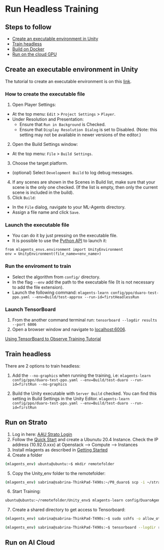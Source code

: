 # Run Headless Training
## Steps to follow
- [Create an executable environment in Unity](#Create-an-executable-environment-in-Unity)
- [Train headless](#Train-headless)
- [Build on Docker](#Build-onDocker)
- [Run on the cloud GPU](#Run-on-the-cloud-GPU)

## Create an executable environment in Unity
The tutorial to create an executable environment is on this [link](https://github.com/Unity-Technologies/ml-agents/blob/main/docs/Learning-Environment-Executable.md).

### How to create the executable file
1. Open Player Settings:
- At the top menu: `Edit` > `Project Settings` > `Player`.
- Under Resolution and Presentation:
    - Ensure that `Run in Background` is Checked.
    - Ensure that `Display Resolution Dialog` is set to Disabled. (Note: this setting may not be available in newer versions of the editor.)
2. Open the Build Settings window:
- At the top menu: `File` > `Build Settings`.
3. Choose the target platform.
- (optional) Select `Development Build` to log debug messages.
4. If any scenes are shown in the Scenes in Build list, make sure that your scene is the only one checked. (If the list is empty, then only the current scene is included in the build).
5. Click `Build`:
- In the `File` dialog, navigate to your ML-Agents directory.
- Assign a file name and click `Save`.

### Launch the executable file
- You can do it by just pressing on the executable file.
- It is possible to use the [Python API](https://github.com/Unity-Technologies/ml-agents/blob/main/docs/Python-API.md) to launch it:
```
from mlagents_envs.environment import UnityEnvironment
env = UnityEnvironment(file_name=<env_name>)
```
### Run the enviroment to train
- Select the algorithm from `config/` directory.
- In the flag `--env` add the path to the executable file (It is not necessary to add the file extension).
- Launch the following command:
`mlagents-learn config/ppo/duaro-test-ppo.yaml --env=Build/test-approx --run-id=firstHeadlessRun`

### Launch TensorBoard
1. From the another command terminal run: `tensorboard --logdir results --port 6006`
2. Open a browser window and navigate to [localhost:6006](localhost:6006).

[Using TensorBoard to Observe Training Tutorial](https://github.com/Unity-Technologies/ml-agents/blob/main/docs/Using-Tensorboard.md)

## Train headless
There are 2 options to train headless:
1. Add the `--no-graphics` when running the training, i.e:
`mlagents-learn config/ppo/duaro-test-ppo.yaml --env=Build/test-duaro --run-id=firstRun --no-graphics`

2. Build the Unity executable with `Server Build` checked. You can find this setting in Build Settings in the Unity Editor.
`mlagents-learn config/ppo/duaro-test-ppo.yaml --env=Build/test-duaro --run-id=firstRun `

## Run on Strato
1. Log in here: [AAU Strato Login](https://strato-new.claaudia.aau.dk)
2. Follow the [Quick Start](https://www.strato-docs.claaudia.aau.dk/guides/quick-start/) and create a Ubunutu 20.4 Instance. Check the IP address (10.92.0.xxx) at Openstack --> Compute --> Instances
3. Install mlagents as described in [Getting Started](../docs/GettingStarted/GettingStarted.md) 
4. Create a folder 
```bash
(mlagents_env) ubuntu@ubuntu:~$ mkdir remotefolder
```
5. Copy the Unity_env folder to the remotefolder:
```bash
(mlagents_env) sabrina@sabrina-ThinkPad-T490s:~/P8_duaro$ scp -i ~/strato.pem -r Unity_env ubuntu@10.92.0.124:~/remotefolder
```
6. Start Training:
```bash
ubuntu@ubuntu:~/remotefolder/Unity_env$ mlagents-learn config/DuaroAgentComplex_servertest.yaml --env=Build/Build/ComplexScene_servertest --run-id=cpu-test-4 --no-graphics
```
7. Create a shared directory to get access to Tensorboard:
```bash
(mlagents_env) sabrina@sabrina-ThinkPad-T490s:~$ sudo sshfs -o allow_other -o nonempty -o IdentityFile=~/strato.pem  ubuntu@10.92.0.124:remotefolder ~/remoteDir

(mlagents_env) sabrina@sabrina-ThinkPad-T490s:~$ tensorboard --logdir remoteDir/Unity_env/results --port 6006
```
## Run on AI Cloud

